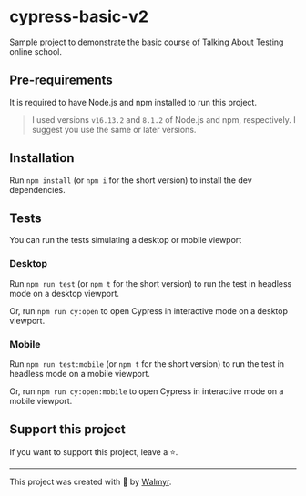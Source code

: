 # cypress-basic-v2

Sample project to demonstrate the basic course of Talking About Testing online school.

## Pre-requirements

It is required to have Node.js and npm installed to run this project.

> I used versions `v16.13.2` and `8.1.2` of Node.js and npm, respectively. I suggest you use the same or later versions.

## Installation

Run `npm install` (or `npm i` for the short version) to install the dev dependencies.

## Tests

You can run the tests simulating a desktop or mobile viewport

### Desktop

Run `npm run test` (or `npm t` for the short version) to run the test in headless mode on a desktop viewport.

Or, run `npm run cy:open` to open Cypress in interactive mode on a desktop viewport.

### Mobile

Run `npm run test:mobile` (or `npm t` for the short version) to run the test in headless mode on a mobile viewport.

Or, run `npm run cy:open:mobile` to open Cypress in interactive mode on a mobile viewport.

## Support this project

If you want to support this project, leave a ⭐.

___

This project was created with 💚 by [Walmyr](https://walmyr.dev).